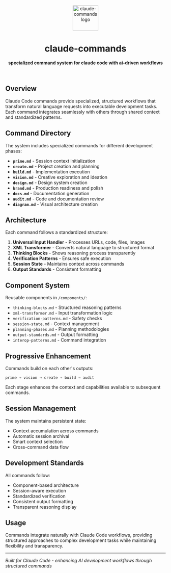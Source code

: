 <div align="center">
  <img src="https://v3.fal.media/files/tiger/zgBf7InmAUs1OrMLbBAqQ.png" alt="claude-commands logo" width="80" height="80">
  
  # claude-commands
  
  **specialized command system for claude code with ai-driven workflows**
</div>

<br>

## Overview

Claude Code commands provide specialized, structured workflows that transform natural language requests into executable development tasks. Each command integrates seamlessly with others through shared context and standardized patterns.

## Command Directory

The system includes specialized commands for different development phases:

- **`prime.md`** - Session context initialization
- **`create.md`** - Project creation and planning
- **`build.md`** - Implementation execution  
- **`vision.md`** - Creative exploration and ideation
- **`design.md`** - Design system creation
- **`brand.md`** - Production readiness and polish
- **`docs.md`** - Documentation generation
- **`audit.md`** - Code and documentation review
- **`diagram.md`** - Visual architecture creation

## Architecture

Each command follows a standardized structure:

1. **Universal Input Handler** - Processes URLs, code, files, images
2. **XML Transformer** - Converts natural language to structured format
3. **Thinking Blocks** - Shows reasoning process transparently
4. **Verification Patterns** - Ensures safe execution
5. **Session State** - Maintains context across commands
6. **Output Standards** - Consistent formatting

## Component System

Reusable components in `/components/`:
- `thinking-blocks.md` - Structured reasoning patterns
- `xml-transformer.md` - Input transformation logic
- `verification-patterns.md` - Safety checks
- `session-state.md` - Context management
- `planning-phases.md` - Planning methodologies
- `output-standards.md` - Output formatting
- `interop-patterns.md` - Command integration

## Progressive Enhancement

Commands build on each other's outputs:
```
prime → vision → create → build → audit
```

Each stage enhances the context and capabilities available to subsequent commands.

## Session Management

The system maintains persistent state:
- Context accumulation across commands
- Automatic session archival
- Smart context selection
- Cross-command data flow

## Development Standards

All commands follow:
- Component-based architecture
- Session-aware execution
- Standardized verification
- Consistent output formatting
- Transparent reasoning display

## Usage

Commands integrate naturally with Claude Code workflows, providing structured approaches to complex development tasks while maintaining flexibility and transparency.

---

*Built for Claude Code - enhancing AI development workflows through structured commands*